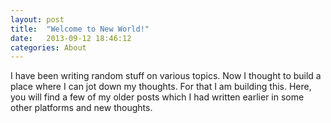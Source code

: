 ```yaml
---
layout: post
title:  "Welcome to New World!"
date:   2013-09-12 18:46:12
categories: About
---
```


I have been writing random stuff on various topics. Now I thought to build a place where I can jot down my thoughts. For that I am building this. Here, you will find a few of my older posts which I had written earlier in some other platforms and new thoughts. 